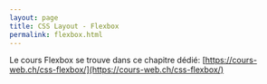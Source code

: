 ```yaml
---
layout: page
title: CSS Layout - Flexbox
permalink: flexbox.html
---
```


Le cours Flexbox se trouve dans ce chapitre dédié: [https://cours-web.ch/css-flexbox/](https://cours-web.ch/css-flexbox/)
